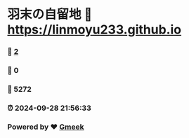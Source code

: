 # 羽末の自留地 :link: https://linmoyu233.github.io 
### :page_facing_up: [2](https://linmoyu233.github.io/tag.html) 
### :speech_balloon: 0 
### :hibiscus: 5272 
### :alarm_clock: 2024-09-28 21:56:33 
### Powered by :heart: [Gmeek](https://github.com/Meekdai/Gmeek)
